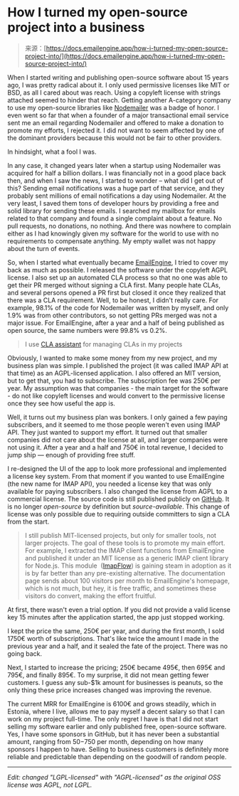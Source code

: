 <!--yml
category: 未分类
date: 2024-05-29 13:25:41
-->

# How I turned my open-source project into a business

> 来源：[https://docs.emailengine.app/how-i-turned-my-open-source-project-into/](https://docs.emailengine.app/how-i-turned-my-open-source-project-into/)

When I started writing and publishing open-source software about 15 years ago, I was pretty radical about it. I only used permissive licenses like MIT or BSD, as all I cared about was reach. Using a copyleft license with strings attached seemed to hinder that reach. Getting another A-category company to use my open-source libraries like [Nodemailer](https://nodemailer.com/?ref=docs.emailengine.app) was a badge of honor. I even went so far that when a founder of a major transactional email service sent me an email regarding Nodemailer and offered to make a donation to promote my efforts, I rejected it. I did not want to seem affected by one of the dominant providers because this would not be fair to other providers.

In hindsight, what a fool I was.

In any case, it changed years later when a startup using Nodemailer was acquired for half a billion dollars. I was financially not in a good place back then, and when I saw the news, I started to wonder – what did I get out of this? Sending email notifications was a huge part of that service, and they probably sent millions of email notifications a day using Nodemailer. At the very least, I saved them tons of developer hours by providing a free and solid library for sending these emails. I searched my mailbox for emails related to that company and found a single complaint about a feature. No pull requests, no donations, no nothing. And there was nowhere to complain either as I had knowingly given my software for the world to use with no requirements to compensate anything. My empty wallet was not happy about the turn of events.

So, when I started what eventually became [EmailEngine](https://emailengine.app/?ref=docs.emailengine.app), I tried to cover my back as much as possible. I released the software under the copyleft AGPL license. I also set up an automated CLA process so that no one was able to get their PR merged without signing a CLA first. Many people hate CLAs, and several persons opened a PR first but closed it once they realized that there was a CLA requirement. Well, to be honest, I didn't really care. For example, 98.1% of the code for Nodemailer was written by myself, and only 1.9% was from other contributors, so not getting PRs merged was not a major issue. For EmailEngine, after a year and a half of being published as open source, the same numbers were 99.8% vs 0.2%.

> I use [CLA assistant](https://cla-assistant.io/?ref=docs.emailengine.app) for managing CLAs in my projects

Obviously, I wanted to make some money from my new project, and my business plan was simple. I published the project (it was called IMAP API at that time) as an AGPL-licensed application. I also offered an MIT version, but to get that, you had to subscribe. The subscription fee was 250€ per year. My assumption was that companies - the main target for the software - do not like copyleft licenses and would convert to the permissive license once they see how useful the app is.

Well, it turns out my business plan was bonkers. I only gained a few paying subscribers, and it seemed to me those people weren't even using IMAP API. They just wanted to support my effort. It turned out that smaller companies did not care about the license at all, and larger companies were not using it. After a year and a half and 750€ in total revenue, I decided to jump ship — enough of providing free stuff.

I re-designed the UI of the app to look more professional and implemented a license key system. From that moment if you wanted to use EmailEngine (the new name for IMAP API), you needed a license key that was only available for paying subscribers. I also changed the license from AGPL to a commercial license. The source code is still published publicly on [GitHub](https://github.com/postalsys/emailengine?ref=docs.emailengine.app). It is no longer *open-source* by definition but *source-available*. This change of license was only possible due to requiring outside committers to sign a CLA from the start.

> I still publish MIT-licensed projects, but only for smaller tools, not larger projects. The goal of these tools is to promote my main effort. For example, I extracted the IMAP client functions from EmailEngine and published it under an MIT license as a generic IMAP client library for Node.js. This module  ([ImapFlow](https://imapflow.com/?ref=docs.emailengine.app)) is gaining steam in adoption as it is by far better than any pre-existing alternative. The documentation page sends about 100 visitors per month to EmailEngine's homepage, which is not much, but hey, it is free traffic, and sometimes these visitors do convert, making the effort fruitful.

At first, there wasn't even a trial option. If you did not provide a valid license key 15 minutes after the application started, the app just stopped working.

I kept the price the same, 250€ per year, and during the first month, I sold 1750€ worth of subscriptions. That's like twice the amount I made in the previous year and a half, and it sealed the fate of the project. There was no going back.

Next, I started to increase the pricing; 250€ became 495€, then 695€ and 795€, and finally 895€. To my surprise, it did not mean getting fewer customers. I guess any sub-$1k amount for businesses is peanuts, so the only thing these price increases changed was improving the revenue.

The current MRR for EmailEngine is 6100€ and grows steadily, which in Estonia, where I live, allows me to pay myself a decent salary so that I can work on my project full-time. The only regret I have is that I did not start selling my software earlier and only published free, open-source software. Yes, I have some sponsors in GitHub, but it has never been a substantial amount, ranging from $50-$750 per month, depending on how many sponsors I happen to have. Selling to business customers is definitely more reliable and predictable than depending on the goodwill of random people.

* * *

*Edit: changed "LGPL-licensed" with "AGPL-licensed" as the original OSS license was AGPL, not LGPL.*